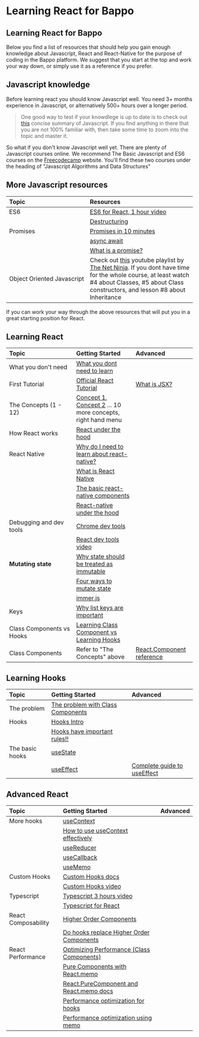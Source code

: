 # Learning React for Bappo

## Learning React for Bappo

Below you find a list of resources that should help you gain enough knowledge about Javascript, React and React-Native for the purpose of coding in the Bappo platform. We suggest that you start at the top and work your way down, or simply use it as a reference if you prefer.

## Javascript knowledge

Before learning react you should know Javascript well. You need 3+ months experience in Javascript, or alternatively 500+ hours over a longer period.

> One good way to test if your knowdlege is up to date is to check out [this](https://developer.mozilla.org/en-US/docs/Web/JavaScript/A_re-introduction_to_JavaScript) concise summary of Javascript. If you find anything in there that you are not 100% familiar with, then take some time to zoom into the topic and master it.

So what if you don't know Javascript well yet. There are plenty of Javascript courses online. We recommend The Basic Javascript and ES6 courses on the [Freecodecamp](https://www.freecodecamp.org/learn) website. You'll find these two courses under the heading of "Javascript Algorithms and Data Structures"

## More Javascript resources

| Topic | Resources |
| :--- | :--- |
| ES6 | [ES6 for React, 1 hour video](https://www.youtube.com/watch?v=NCwa_xi0Uuc&t=109s) |
|  | [Destructuring](https://developer.mozilla.org/en-US/docs/Web/JavaScript/Reference/Operators/Destructuring_assignment) |
| Promises | [Promises in 10 minutes](https://www.youtube.com/watch?v=DHvZLI7Db8E) |
|  | [async await](https://www.youtube.com/watch?v=DHvZLI7Db8E) |
|  | [What is a promise?](https://medium.com/javascript-scene/master-the-javascript-interview-what-is-a-promise-27fc71e77261) |
| Object Oriented Javascript | Check out [this](https://www.youtube.com/playlist?list=PL4cUxeGkcC9i5yvDkJgt60vNVWffpblB7) youtube playlist by [The Net Ninja](https://www.youtube.com/channel/UCW5YeuERMmlnqo4oq8vwUpg). If you dont have time for the whole course, at least watch \#4 about Classes, \#5 about Class constructors, and lesson \#8 about Inheritance |

If you can work your way through the above resources that will put you in a great starting position for React.

## Learning React

| Topic | Getting Started | Advanced |
| :--- | :--- | :--- |
| What you don't need | [What you dont need to learn](https://vimeo.com/445431272/99599f7a74) |  |
| First Tutorial | [Official React Tutorial](https://reactjs.org/tutorial/tutorial.html) | [What is JSX?](https://reactjs.org/docs/jsx-in-depth.html) |
| The Concepts \(1 - 12\) | [Concept 1](https://reactjs.org/docs/hello-world.html), [Concept 2](https://reactjs.org/docs/introducing-jsx.html) ... 10 more concepts, right hand menu |  |
| How React works | [React under the hood](https://www.freecodecamp.org/news/react-under-the-hood/) |  |
| React Native | [Why do I need to learn about react-native?](https://vimeo.com/445446985/01569eee6e) |  |
|  | [What is React Native](https://medium.com/@thinkwik/react-native-what-is-it-and-why-is-it-used-b132c3581df) |  |
|  | [The basic react-native components](https://reactnative.dev/docs/intro-react-native-components) |  |
|  | [React-native under the hood](https://www.youtube.com/watch?v=OnCio4h1J3M) |  |
| Debugging and dev tools | [Chrome dev tools](https://www.youtube.com/watch?v=H0XScE08hy8) |  |
|  | [React dev tools video](https://www.youtube.com/watch?v=DQjMiKEwl_E) |  |
| **Mutating state** | [Why state should be treated as immutable](https://www.youtube.com/watch?v=4LzcQyZ9JOU&t=211s) |  |
|  | [Four ways to mutate state](https://www.freecodecamp.org/news/handling-state-in-react-four-immutable-approaches-to-consider-d1f5c00249d5/) |  |
|  | [immer.js](https://www.youtube.com/watch?v=vsrhBUxfXQM) |  |
| Keys | [Why list keys are important](https://www.youtube.com/watch?v=0sasRxl35_8) |  |
| Class Components vs Hooks | [Learning Class Component vs Learning Hooks](https://vimeo.com/445472770/ace64e31ec) |  |
| Class Components | Refer to "The Concepts" above | [React.Component reference](https://reactjs.org/docs/react-component.html) |

## Learning Hooks

| Topic | Getting Started | Advanced |
| :--- | :--- | :--- |
| The problem | [The problem with Class Components](https://itnext.io/react-class-components-are-dead-hint-not-yet-1d0a151173b8) |  |
| Hooks | [Hooks Intro](https://reactjs.org/docs/hooks-intro.html) |  |
|  | [Hooks have important rules!!](https://reactjs.org/docs/hooks-rules.html) |  |
| The basic hooks | [useState](https://www.youtube.com/watch?v=9xhKH43llhU) |  |
|  | [useEffect](https://www.youtube.com/watch?v=j1ZRyw7OtZs) | [Complete guide to useEffect](https://overreacted.io/a-complete-guide-to-useeffect/) |

## Advanced React

| Topic | Getting Started | Advanced |
| :--- | :--- | :--- |
| More hooks | [useContext](https://www.youtube.com/watch?v=lhMKvyLRWo0) |  |
|  | [How to use useContext effectively](https://kentcdodds.com/blog/how-to-use-react-context-effectively) |  |
|  | [useReducer](https://www.youtube.com/watch?v=wcRawY6aJaw) |  |
|  | [useCallback](https://www.youtube.com/watch?v=-Ls48dd-vJE) |  |
|  | [useMemo](https://www.youtube.com/watch?v=RkBg0gDTLU8) |  |
| Custom Hooks | [Custom Hooks docs](https://reactjs.org/docs/hooks-custom.html) |  |
|  | [Custom Hooks video](https://www.youtube.com/watch?v=5JSigy8E6vk) |  |
| Typescript | [Typescript 3 hours video](https://www.youtube.com/watch?v=BwuLxPH8IDs&t=25s) |  |
|  | [Typescript for React](https://www.youtube.com/watch?v=Z5iWr6Srsj8) |  |
| React Composability | [Higher Order Components](https://reactjs.org/docs/higher-order-components.html#use-hocs-for-cross-cutting-concerns) |  |
|  | [Do hooks replace Higher Order Components](https://medium.com/javascript-scene/do-react-hooks-replace-higher-order-components-hocs-7ae4a08b7b58) |  |
| React Performance | [Optimizing Performance \(Class Components\)](https://reactjs.org/docs/optimizing-performance.html) |  |
|  | [Pure Components with React.memo](https://www.youtube.com/watch?v=o-alRbk_zP0) |  |
|  | [React.PureComponent and React.memo docs](https://reactjs.org/docs/react-api.html#reactpurecomponent) |  |
|  | [Performance optimization for hooks](https://rahmanfadhil.com/optimize-react-hooks/) |  |
|  | [Performance optimization using memo](https://medium.com/better-programming/performance-optimization-with-react-hooks-and-memo-e3186f7ff9ab) |  |

